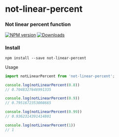 # not-linear-percent

### Not linear percent function

[![NPM version][npm-image]][npm-url]
[![Downloads][downloads-image]][npm-url]

### Install

```
npm install --save not-linear-percent
```

Usage

```javascript
import notLinearPercent from 'not-linear-percent';

console.log(notLinearPercent(0.8))
// 0.7048327646991335

console.log(notLinearPercent(0.9))
// 0.7951672353008665

console.log(notLinearPercent(0.99))
// 0.9362314391414801

console.log(notLinearPercent(1))
// 1
```

[downloads-image]: https://img.shields.io/npm/dm/not-linear-percent.svg
[npm-url]: https://www.npmjs.com/package/not-linear-percent
[npm-image]: https://img.shields.io/npm/v/not-linear-percent.svg
